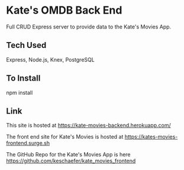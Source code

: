 # Kate's OMDB Back End

Full CRUD Express server to provide data to the Kate's Movies App.  

## Tech Used

Express, Node.js, Knex, PostgreSQL

## To Install

npm install

## Link

This site is hosted at 
https://kate-movies-backend.herokuapp.com/


The front end site for Kate's Movies is hosted at 
https://kates-movies-frontend.surge.sh 


The GitHub Repo for the Kate's Movies App is here 
https://github.com/keschaefer/kate_movies_frontend 
